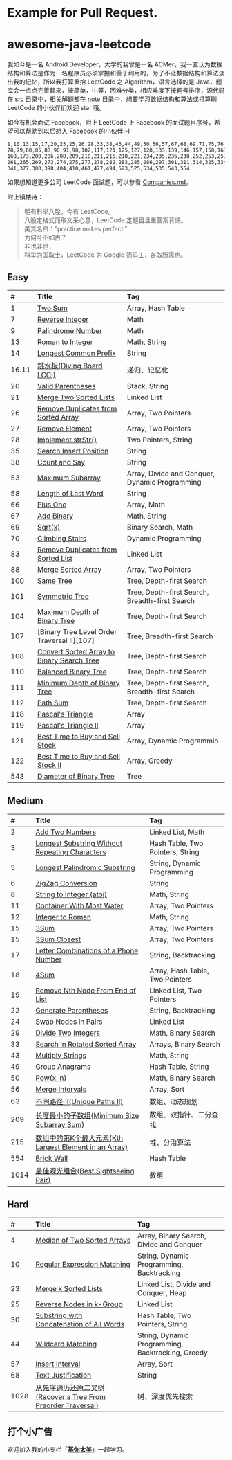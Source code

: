 # Example for Pull Request.

# awesome-java-leetcode

我如今是一名 Android Developer，大学的我曾是一名 ACMer，我一直认为数据结构和算法是作为一名程序员必须掌握和善于利用的，为了不让数据结构和算法淡出我的记忆，所以我打算重拾 LeetCode 之 Algorithm，语言选择的是 Java，题库会一点点完善起来，按简单，中等，困难分类，相应难度下按题号排序，源代码在 [src][src] 目录中，相关解题都在 [note][note] 目录中，想要学习数据结构和算法或打算刷 LeetCode 的小伙伴们欢迎 star 哦。

如今有机会面试 Facebook，附上 LeetCode 上 Facebook 的面试题目序号，希望可以帮助到以后想入 Facebook 的小伙伴:-)

```
1,10,13,15,17,20,23,25,26,28,33,38,43,44,49,50,56,57,67,68,69,71,75,76
78,79,80,85,88,90,91,98,102,117,121,125,127,128,133,139,146,157,158,161
168,173,200,206,208,209,210,211,215,218,221,234,235,236,238,252,253,257
261,265,269,273,274,275,277,278,282,283,285,286,297,301,311,314,325,334
341,377,380,398,404,410,461,477,494,523,525,534,535,543,554
```

如果想知道更多公司 LeetCode 面试题，可以参看 [Companies.md][companies]。

附上镇楼诗：

> 明有科举八股，今有 LeetCode。  
> 八股定格式而取文采心意，LeetCode 定题目且重答案背诵。  
> 美其名曰："practice makes perfect."  
> 为何今不如古？  
> 非也非也，  
> 科举为国取士，LeetCode 为 Google 筛码工，各取所需也。  

## Easy

| #    | Title                                                             | Tag                                               |
| :--- | :---------------------------------------------------------------- | :------------------------------------------------ |
| 1    | [Two Sum][0001]                                                   | Array, Hash Table                                 |
| 7    | [Reverse Integer][0007]                                           | Math                                              |
| 9    | [Palindrome Number][0009]                                         | Math                                              |
| 13   | [Roman to Integer][0013]                                          | Math, String                                      |
| 14   | [Longest Common Prefix][0014]                                     | String                                            |
| 16.11| [跳水板(Diving Board LCCI)][16_11]                                 | 递归、记忆化                                       |
| 20   | [Valid Parentheses][0020]                                         | Stack, String                                     |
| 21   | [Merge Two Sorted Lists][0021]                                    | Linked List                                       |
| 26   | [Remove Duplicates from Sorted Array][0026]                       | Array, Two Pointers                               |
| 27   | [Remove Element][0027]                                            | Array, Two Pointers                               |
| 28   | [Implement strStr()][0028]                                        | Two Pointers, String                              |
| 35   | [Search Insert Position][0035]                                    | String                                            |
| 38   | [Count and Say][0038]                                             | String                                            |
| 53   | [Maximum Subarray][0053]                                          | Array, Divide and Conquer, Dynamic Programming    |
| 58   | [Length of Last Word][0058]                                       | String                                            |
| 66   | [Plus One][0066]                                                  | Array, Math                                       |
| 67   | [Add Binary][0067]                                                | Math, String                                      |
| 69   | [Sqrt(x)][0069]                                                   | Binary Search, Math                               |
| 70   | [Climbing Stairs][0070]                                           | Dynamic Programming                               |
| 83   | [Remove Duplicates from Sorted List][0083]                        | Linked List                                       |
| 88   | [Merge Sorted Array][0088]                                        | Array, Two Pointers                               |
| 100  | [Same Tree][0100]                                                 | Tree, Depth-first Search                          |
| 101  | [Symmetric Tree][0101]                                            | Tree, Depth-first Search, Breadth-first Search    |
| 104  | [Maximum Depth of Binary Tree][0104]                              | Tree, Depth-first Search                          |
| 107  | [Binary Tree Level Order Traversal II][107]                       | Tree, Breadth-first Search                        |
| 108  | [Convert Sorted Array to Binary Search Tree][0108]                | Tree, Depth-first Search                          |
| 110  | [Balanced Binary Tree][0110]                                      | Tree, Depth-first Search                          |
| 111  | [Minimum Depth of Binary Tree][0111]                              | Tree, Depth-first Search, Breadth-first Search    |
| 112  | [Path Sum][0112]                                                  | Tree, Depth-first Search                          |
| 118  | [Pascal's Triangle][0118]                                         | Array                                             |
| 119  | [Pascal's Triangle II][0119]                                      | Array                                             |
| 121  | [Best Time to Buy and Sell Stock][0121]                           | Array, Dynamic Programmin                         |
| 122  | [Best Time to Buy and Sell Stock II][0122]                        | Array, Greedy                                     |
| 543  | [Diameter of Binary Tree][0543]                                   | Tree                                              |

## Medium

| #    | Title                                                             | Tag                                               |
| :--- | :---------------------------------------------------------------- | :------------------------------------------------ |
| 2    | [Add Two Numbers][0002]                                           | Linked List, Math                                 |
| 3    | [Longest Substring Without Repeating Characters][0003]            | Hash Table, Two Pointers, String                  |
| 5    | [Longest Palindromic Substring][0005]                             | String, Dynamic Programming                       |
| 6    | [ZigZag Conversion][0006]                                         | String                                            |
| 8    | [String to Integer (atoi)][0008]                                  | Math, String                                      |
| 11   | [Container With Most Water][0011]                                 | Array, Two Pointers                               |
| 12   | [Integer to Roman][0012]                                          | Math, String                                      |
| 15   | [3Sum][0015]                                                      | Array, Two Pointers                               |
| 15   | [3Sum Closest][0016]                                              | Array, Two Pointers                               |
| 17   | [Letter Combinations of a Phone Number][0017]                     | String, Backtracking                              |
| 18   | [4Sum][0018]                                                      | Array, Hash Table, Two Pointers                   |
| 19   | [Remove Nth Node From End of List][0019]                          | Linked List, Two Pointers                         |
| 22   | [Generate Parentheses][0022]                                      | String, Backtracking                              |
| 24   | [Swap Nodes in Pairs][0024]                                       | Linked List                                       |
| 29   | [Divide Two Integers][0029]                                       | Math, Binary Search                               |
| 33   | [Search in Rotated Sorted Array][0033]                            | Arrays, Binary Search                             |
| 43   | [Multiply Strings][0043]                                          | Math, String                                      |
| 49   | [Group Anagrams][0049]                                            | Hash Table, String                                |
| 50   | [Pow(x, n)][0050]                                                 | Math, Binary Search                               |
| 56   | [Merge Intervals][0056]                                           | Array, Sort                                       |
| 63   | [不同路径 II(Unique Paths II)][0063]                               | 数组、动态规划                                      |
| 209  | [长度最小的子数组(Minimum Size Subarray Sum)][0209]                 | 数组、双指针、二分查找                               |
| 215  | [数组中的第K个最大元素(Kth Largest Element in an Array)][0215]       | 堆、分治算法                                       |
| 554  | [Brick Wall][0554]                                                | Hash Table                                        |
| 1014 | [最佳观光组合(Best Sightseeing Pair)][1014]                         | 数组                                              |

## Hard

| #    | Title                                                             | Tag                                               |
| :--- | :---------------------------------------------------------------- | :------------------------------------------------ |
| 4    | [Median of Two Sorted Arrays][0004]                               | Array, Binary Search, Divide and Conquer          |
| 10   | [Regular Expression Matching][0010]                               | String, Dynamic Programming, Backtracking         |
| 23   | [Merge k Sorted Lists][0023]                                      | Linked List, Divide and Conquer, Heap             |
| 25   | [Reverse Nodes in k-Group][0025]                                  | Linked List                                       |
| 30   | [Substring with Concatenation of All Words][0030]                 | Hash Table, Two Pointers, String                  |
| 44   | [Wildcard Matching][0044]                                         | String, Dynamic Programming, Backtracking, Greedy |
| 57   | [Insert Interval][0057]                                           | Array, Sort                                       |
| 68   | [Text Justification][0068]                                        | String                                            |
| 1028 | [从先序遍历还原二叉树(Recover a Tree From Preorder Traversal)][1028] | 树、深度优先搜索                                    |

## 打个小广告

欢迎加入我的小专栏「**[基你太美](https://xiaozhuanlan.com/Blankj)**」一起学习。


[src]: https://github.com/Blankj/awesome-java-leetcode/tree/master/src
[note]: https://github.com/Blankj/awesome-java-leetcode/tree/master/note
[companies]: https://github.com/Blankj/awesome-java-leetcode/blob/master/Companies.md

[0001]: https://github.com/Blankj/awesome-java-leetcode/blob/master/note/0001/README.md
[0007]: https://github.com/Blankj/awesome-java-leetcode/blob/master/note/0007/README.md
[0009]: https://github.com/Blankj/awesome-java-leetcode/blob/master/note/0009/README.md
[0013]: https://github.com/Blankj/awesome-java-leetcode/blob/master/note/0013/README.md
[0014]: https://github.com/Blankj/awesome-java-leetcode/blob/master/note/0014/README.md
[16_11]: https://github.com/Blankj/awesome-java-leetcode/blob/master/note/16_11/README.md
[0020]: https://github.com/Blankj/awesome-java-leetcode/blob/master/note/0020/README.md
[0021]: https://github.com/Blankj/awesome-java-leetcode/blob/master/note/0021/README.md
[0026]: https://github.com/Blankj/awesome-java-leetcode/blob/master/note/0026/README.md
[0027]: https://github.com/Blankj/awesome-java-leetcode/blob/master/note/0027/README.md
[0028]: https://github.com/Blankj/awesome-java-leetcode/blob/master/note/0028/README.md
[0035]: https://github.com/Blankj/awesome-java-leetcode/blob/master/note/0035/README.md
[0038]: https://github.com/Blankj/awesome-java-leetcode/blob/master/note/0038/README.md
[0053]: https://github.com/Blankj/awesome-java-leetcode/blob/master/note/0053/README.md
[0058]: https://github.com/Blankj/awesome-java-leetcode/blob/master/note/0058/README.md
[0066]: https://github.com/Blankj/awesome-java-leetcode/blob/master/note/0066/README.md
[0067]: https://github.com/Blankj/awesome-java-leetcode/blob/master/note/0067/README.md
[0069]: https://github.com/Blankj/awesome-java-leetcode/blob/master/note/0069/README.md
[0070]: https://github.com/Blankj/awesome-java-leetcode/blob/master/note/0070/README.md
[0083]: https://github.com/Blankj/awesome-java-leetcode/blob/master/note/0083/README.md
[0088]: https://github.com/Blankj/awesome-java-leetcode/blob/master/note/0088/README.md
[0100]: https://github.com/Blankj/awesome-java-leetcode/blob/master/note/0100/README.md
[0101]: https://github.com/Blankj/awesome-java-leetcode/blob/master/note/0101/README.md
[0104]: https://github.com/Blankj/awesome-java-leetcode/blob/master/note/0104/README.md
[0107]: https://github.com/Blankj/awesome-java-leetcode/blob/master/note/0107/README.md
[0108]: https://github.com/Blankj/awesome-java-leetcode/blob/master/note/0108/README.md
[0110]: https://github.com/Blankj/awesome-java-leetcode/blob/master/note/0110/README.md
[0111]: https://github.com/Blankj/awesome-java-leetcode/blob/master/note/0111/README.md
[0112]: https://github.com/Blankj/awesome-java-leetcode/blob/master/note/0112/README.md
[0118]: https://github.com/Blankj/awesome-java-leetcode/blob/master/note/0118/README.md
[0119]: https://github.com/Blankj/awesome-java-leetcode/blob/master/note/0119/README.md
[0121]: https://github.com/Blankj/awesome-java-leetcode/blob/master/note/0121/README.md
[0122]: https://github.com/Blankj/awesome-java-leetcode/blob/master/note/0122/README.md
[0543]: https://github.com/Blankj/awesome-java-leetcode/blob/master/note/0543/README.md

[0002]: https://github.com/Blankj/awesome-java-leetcode/blob/master/note/0002/README.md
[0003]: https://github.com/Blankj/awesome-java-leetcode/blob/master/note/0003/README.md
[0005]: https://github.com/Blankj/awesome-java-leetcode/blob/master/note/0005/README.md
[0006]: https://github.com/Blankj/awesome-java-leetcode/blob/master/note/0006/README.md
[0008]: https://github.com/Blankj/awesome-java-leetcode/blob/master/note/0008/README.md
[0011]: https://github.com/Blankj/awesome-java-leetcode/blob/master/note/0011/README.md
[0012]: https://github.com/Blankj/awesome-java-leetcode/blob/master/note/0012/README.md
[0015]: https://github.com/Blankj/awesome-java-leetcode/blob/master/note/0015/README.md
[0016]: https://github.com/Blankj/awesome-java-leetcode/blob/master/note/0016/README.md
[0017]: https://github.com/Blankj/awesome-java-leetcode/blob/master/note/0017/README.md
[0018]: https://github.com/Blankj/awesome-java-leetcode/blob/master/note/0018/README.md
[0019]: https://github.com/Blankj/awesome-java-leetcode/blob/master/note/0019/README.md
[0022]: https://github.com/Blankj/awesome-java-leetcode/blob/master/note/0022/README.md
[0024]: https://github.com/Blankj/awesome-java-leetcode/blob/master/note/0024/README.md
[0029]: https://github.com/Blankj/awesome-java-leetcode/blob/master/note/0029/README.md
[0033]: https://github.com/Blankj/awesome-java-leetcode/blob/master/note/0033/README.md
[0043]: https://github.com/Blankj/awesome-java-leetcode/blob/master/note/0043/README.md
[0049]: https://github.com/Blankj/awesome-java-leetcode/blob/master/note/0049/README.md
[0050]: https://github.com/Blankj/awesome-java-leetcode/blob/master/note/0050/README.md
[0056]: https://github.com/Blankj/awesome-java-leetcode/blob/master/note/0056/README.md
[0063]: https://github.com/Blankj/awesome-java-leetcode/blob/master/note/0063/README.md
[0209]: https://github.com/Blankj/awesome-java-leetcode/blob/master/note/0209/README.md
[0215]: https://github.com/Blankj/awesome-java-leetcode/blob/master/note/0215/README.md
[0554]: https://github.com/Blankj/awesome-java-leetcode/blob/master/note/0554/README.md
[1014]: https://github.com/Blankj/awesome-java-leetcode/blob/master/note/1014/README.md

[0004]: https://github.com/Blankj/awesome-java-leetcode/blob/master/note/0004/README.md
[0010]: https://github.com/Blankj/awesome-java-leetcode/blob/master/note/0010/README.md
[0023]: https://github.com/Blankj/awesome-java-leetcode/blob/master/note/0023/README.md
[0025]: https://github.com/Blankj/awesome-java-leetcode/blob/master/note/0025/README.md
[0030]: https://github.com/Blankj/awesome-java-leetcode/blob/master/note/0030/README.md
[0044]: https://github.com/Blankj/awesome-java-leetcode/blob/master/note/0044/README.md
[0057]: https://github.com/Blankj/awesome-java-leetcode/blob/master/note/0057/README.md
[0068]: https://github.com/Blankj/awesome-java-leetcode/blob/master/note/0068/README.md
[1028]: https://github.com/Blankj/awesome-java-leetcode/blob/master/note/1028/README.md
